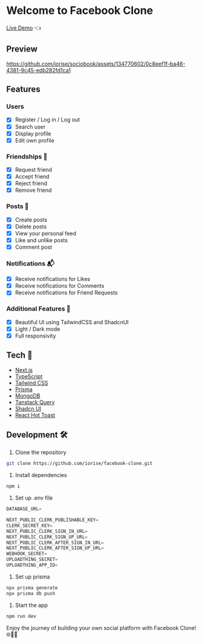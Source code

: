 # Welcome to Facebook Clone

[Live Demo](https://facebook-clone-iorise.vercel.app/) 👈

## Preview

https://github.com/iorise/sociobook/assets/134770602/0c8eef1f-ba46-4381-9c45-edb282fd1ca1


## Features

### Users

- [x] Register / Log in / Log out
- [x] Search user
- [x] Display profile
- [x] Edit own profile

### Friendships 👤

- [x] Request friend
- [x] Accept friend
- [x] Reject friend
- [x] Remove friend

### Posts 📝




- [x] Create posts
- [x] Delete posts
- [x] View your personal feed
- [x] Like and unlike posts
- [x] Comment post

### Notifications 📬

- [x] Receive notifications for Likes
- [x] Receive notifications for Comments
- [x] Receive notifications for Friend Requests

### Additional Features 🌟

- [x] Beautiful UI using TailwindCSS and ShadcnUI
- [x] Light / Dark mode
- [x] Full responsivity

## Tech 🚀

- [Next.js](https://nextjs.org)
- [TypeScript](https://www.typescriptlang.org)
- [Tailwind CSS](https://tailwindcss.com)
- [Prisma](https://www.prisma.io/)
- [MongoDB](https://www.mongodb.com/)
- [Tanstack Query](https://tanstack.com/query/latest)
- [Shadcn UI](https://ui.shadcn.com/)
- [React Hot Toast](https://react-hot-toast.com)

## Development 🛠️

1. Clone the repository

```bash
git clone https://github.com/iorise/facebook-clone.git
```

1. Install dependencies

```bash
npm i
```

1. Set up .env file

```js
DATABASE_URL=

NEXT_PUBLIC_CLERK_PUBLISHABLE_KEY=
CLERK_SECRET_KEY=
NEXT_PUBLIC_CLERK_SIGN_IN_URL=
NEXT_PUBLIC_CLERK_SIGN_UP_URL=
NEXT_PUBLIC_CLERK_AFTER_SIGN_IN_URL=
NEXT_PUBLIC_CLERK_AFTER_SIGN_UP_URL=
WEBHOOK_SECRET=
UPLOADTHING_SECRET=
UPLOADTHING_APP_ID=
```

1. Set up prisma

```bash
npx prisma generate
npx prisma db push
```

1. Start the app

```bash
npm run dev
```

<p>
  Enjoy the journey of building your own social platform with Facebook Clone! 🌐👥🚀
</p>
